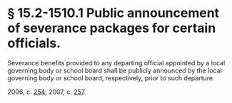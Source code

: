 # § 15.2-1510.1 Public announcement of severance packages for certain officials.

<p>Severance benefits provided to any departing official appointed by a local governing body or school board shall be publicly announced by the local governing body or school board, respectively, prior to such departure.</p><p>2006, c. <a href='http://lis.virginia.gov/cgi-bin/legp604.exe?061+ful+CHAP0254'>254</a>; 2007, c. <a href='http://lis.virginia.gov/cgi-bin/legp604.exe?071+ful+CHAP0257'>257</a>.</p>
